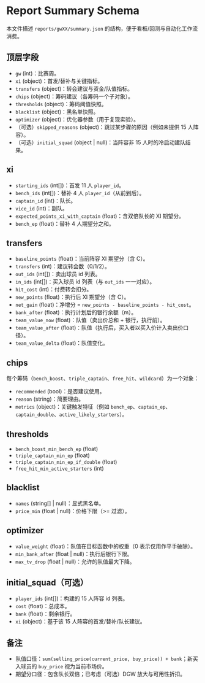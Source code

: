# Report Summary Schema

本文件描述 `reports/gwXX/summary.json` 的结构，便于看板/回测与自动化工作流消费。

## 顶层字段
- `gw` (int)：比赛周。
- `xi` (object)：首发/替补与关键指标。
- `transfers` (object)：转会建议与资金/队值指标。
- `chips` (object)：筹码建议（各筹码一个子对象）。
- `thresholds` (object)：筹码阈值快照。
- `blacklist` (object)：黑名单快照。
- `optimizer` (object)：优化器参数（用于复现实验）。
- （可选）`skipped_reasons` (object)：跳过某步骤的原因（例如未提供 15 人阵容）。
- （可选）`initial_squad` (object | null)：当阵容非 15 人时的冷启动建队结果。

## xi
- `starting_ids` (int[])：首发 11 人 `player_id`。
- `bench_ids` (int[])：替补 4 人 `player_id`（从前到后）。
- `captain_id` (int)：队长。
- `vice_id` (int)：副队。
- `expected_points_xi_with_captain` (float)：含双倍队长的 XI 期望分。
- `bench_ep` (float)：替补 4 人期望分之和。

## transfers
- `baseline_points` (float)：当前阵容 XI 期望分（含 C）。
- `transfers` (int)：建议转会数（0/1/2）。
- `out_ids` (int[])：卖出球员 id 列表。
- `in_ids` (int[])：买入球员 id 列表（与 `out_ids` 一一对应）。
- `hit_cost` (int)：付费转会扣分。
- `new_points` (float)：执行后 XI 期望分（含 C）。
- `net_gain` (float)：净增分 = `new_points - baseline_points - hit_cost`。
- `bank_after` (float)：执行计划后的银行余额（m）。
- `team_value_now` (float)：队值（卖出价总和 + 银行，执行前）。
- `team_value_after` (float)：队值（执行后，买入者以买入价计入卖出价口径）。
- `team_value_delta` (float)：队值变化。

## chips
每个筹码（`bench_boost`、`triple_captain`、`free_hit`、`wildcard`）为一个对象：
- `recommended` (bool)：是否建议使用。
- `reason` (string)：简要理由。
- `metrics` (object)：关键触发特征（例如 `bench_ep`、`captain_ep`、`captain_double`、`active_likely_starters`）。

## thresholds
- `bench_boost_min_bench_ep` (float)
- `triple_captain_min_ep` (float)
- `triple_captain_min_ep_if_double` (float)
- `free_hit_min_active_starters` (int)

## blacklist
- `names` (string[] | null)：显式黑名单。
- `price_min` (float | null)：价格下限（>= 过滤）。

## optimizer
- `value_weight` (float)：队值在目标函数中的权重（0 表示仅用作平手破除）。
- `min_bank_after` (float | null)：执行后银行下限。
- `max_tv_drop` (float | null)：允许的队值最大下降。

## initial_squad（可选）
- `player_ids` (int[])：构建的 15 人阵容 id 列表。
- `cost` (float)：总成本。
- `bank` (float)：剩余银行。
- `xi` (object)：基于该 15 人阵容的首发/替补/队长建议。

## 备注
- 队值口径：`sum(selling_price(current_price, buy_price)) + bank`；新买入球员的 `buy_price` 视为当前市场价。
- 期望分口径：包含队长双倍；已考虑（可选）DGW 放大与可用性折扣。
